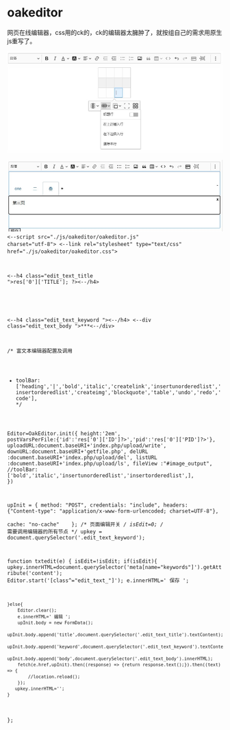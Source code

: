 # oakeditor
网页在线编辑器，css用的ck的，ck的编辑器太臃肿了，就按组自己的需求用原生js重写了。

![image](https://github.com/chouyou/oakeditor/blob/main/img/13.jpg)

![image](https://github.com/chouyou/oakeditor/blob/main/img/12.jpg)
<code>
<--script src="./js/oakeditor/oakeditor.js" charset="utf-8"></script>
<--link rel="stylesheet" type="text/css" href="./js/oakeditor/oakeditor.css">

<--h4 class="edit_text_title "><?php echo $this->res['0']['TITLE']; ?><--/h4>
<!-- 本页关键字编辑部分 ，js更新 -->
<--h4 class="edit_text_keyword "><--/h4>
<--div class="edit_text_body ">***<--/div>

/* 富文本编辑器配置及调用 
* toolBar:['heading','|','bold','italic','createlink','insertunorderedlist','insertorderedlist','createimg','blockquote','table','undo','redo','code'],
*/

Editor=OakEditor.init({
	height:'2em',
	postVarsPerFile:{'id':'<?php echo $this->res['0']['ID']?>','pid':'<?php echo $this->res['0']['PID']?>'},
	uploadURL:document.baseURI+'index.php/upload/write',
	downURL:document.baseURI+'getfile.php',
	delURL   :document.baseURI+'index.php/upload/del',
	listURL  :document.baseURI+'index.php/upload/ls',
	fileView :"#image_output",
	//toolBar:['bold','italic','insertunorderedlist','insertorderedlist',],
})

upInit = {
	method: "POST",
  	credentials: "include",
  	headers: {"Content-type": "application/x-www-form-urlencoded; charset=UTF-8"},
  	cache: "no-cache"   
};
/* 页面编辑开关 */
isEdit=0;
/* 需要调用编辑器的所有节点 */
upkey = document.querySelector('.edit_text_keyword');

function txtedit(e)
{
	isEdit=!isEdit;
	if(isEdit){
		upkey.innerHTML=document.querySelector('meta[name="keywords"]').getAttribute('content');
		Editor.start('[class^="edit_text_"]');
		e.innerHTML=' 保存 ';

	}else{
		Editor.clear();
		e.innerHTML=' 编辑 ';
		upInit.body = new FormData();
		upInit.body.append('title',document.querySelector('.edit_text_title').textContent);
		upInit.body.append('keyword',document.querySelector('.edit_text_keyword').textContent);
		upInit.body.append('body',document.querySelector('.edit_text_body').innerHTML);
		fetch(e.href,upInit).then((response) => {return response.text();}).then((text) => {
			//location.reload();
		});
	   upkey.innerHTML='';	
	}
};
</code>
